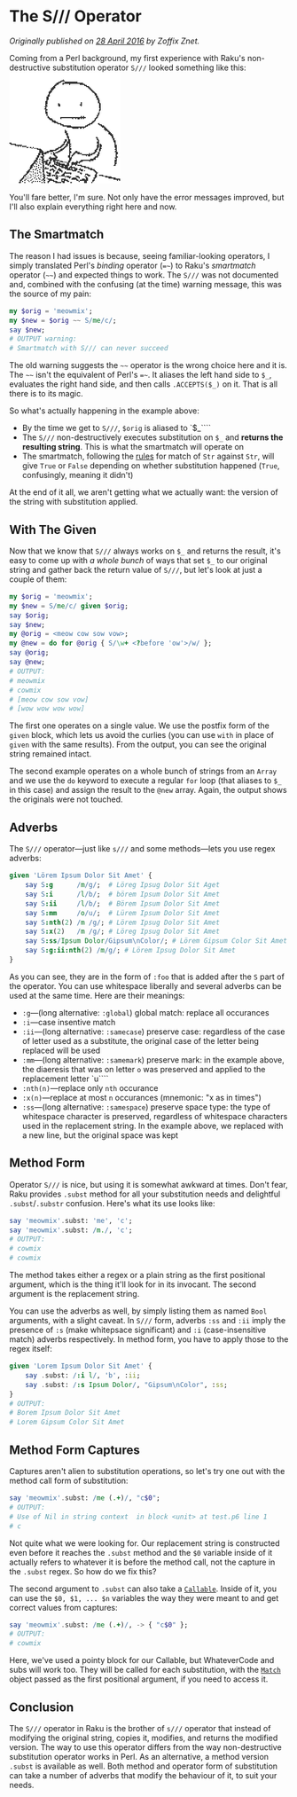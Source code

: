 # The S/// Operator
    
*Originally published on [28 April 2016](https://perl6.party//post/Perl-6-S---Substitution-Operator) by Zoffix Znet.*

Coming from a Perl background, my first experience with Raku's non-destructive substitution operator `S///` looked something like this:
![*(artist's impression)*](20160428-Substitutions.gif)

You'll fare better, I'm sure. Not only have the error messages improved, but I'll also explain everything right here and now.

## The Smartmatch

The reason I had issues is because, seeing familiar-looking operators, I simply translated Perl's *binding* operator (`=~`) to Raku's *smartmatch* operator (`~~`) and expected things to work. The `S///` was not documented and, combined with the confusing (at the time) warning message, this was the source of my pain:

```` raku
my $orig = 'meowmix';
my $new = $orig ~~ S/me/c/;
say $new;
# OUTPUT warning:
# Smartmatch with S/// can never succeed
````

The old warning suggests the `~~` operator is the wrong choice here and it is.  The `~~` isn't the equivalent of Perl's `=~`. It aliases the left hand side to `$_`, evaluates the right hand side, and then calls `.ACCEPTS($_)` on it. That is all there is to its magic.

So what's actually happening in the example above:

- By the time we get to `S///`, `$orig` is aliased to `$_````
- The `S///` non-destructively executes substitution on `$_` and <strong>returns the resulting string</strong>. This is what the smartmatch will operate on
- The smartmatch, following the [rules](http://docs.raku.org/routine/~~) for match of `Str` against `Str`, will give `True` or `False` depending on whether substitution happened (`True`, confusingly, meaning it didn't)

At the end of it all, we aren't getting what we actually want: the version of the string with substitution applied.

## With The Given

Now that we know that `S///` always works on `$_` and returns the result, it's easy to come up with *a whole bunch* of ways that set `$_` to our original string and gather back the return value of `S///`, but let's look at just a couple of them:

```` raku
my $orig = 'meowmix';
my $new = S/me/c/ given $orig;
say $orig;
say $new;
my @orig = <meow cow sow vow>;
my @new = do for @orig { S/\w+ <?before 'ow'>/w/ };
say @orig;
say @new;
# OUTPUT:
# meowmix
# cowmix
# [meow cow sow vow]
# [wow wow wow wow]
````

The first one operates on a single value. We use the postfix form of the `given` block, which lets us avoid the curlies (you can use `with` in place of `given` with the same results). From the output, you can see the original string remained intact.

The second example operates on a whole bunch of strings from an `Array` and we use the `do` keyword to execute a regular `for` loop (that aliases to `$_` in this case) and assign the result to the `@new` array. Again, the output shows the originals were not touched.

## Adverbs

The `S///` operator—just like `s///` and some methods—lets you use regex adverbs:

```` raku
given 'Lörem Ipsum Dolor Sit Amet' {
    say S:g      /m/g/;  # Löreg Ipsug Dolor Sit Aget
    say S:i      /l/b/;  # börem Ipsum Dolor Sit Amet
    say S:ii     /l/b/;  # Börem Ipsum Dolor Sit Amet
    say S:mm     /o/u/;  # Lürem Ipsum Dolor Sit Amet
    say S:nth(2) /m /g/; # Lörem Ipsug Dolor Sit Amet
    say S:x(2)   /m /g/; # Löreg Ipsug Dolor Sit Amet
    say S:ss/Ipsum Dolor/Gipsum\nColor/; # Lörem Gipsum Color Sit Amet
    say S:g:ii:nth(2) /m/g/; # Lörem Ipsug Dolor Sit Amet
}
````

As you can see, they are in the form of `:foo` that is added after the `S` part of the operator. You can use whitespace liberally and several adverbs can be used at the same time. Here are their meanings:

- `:g`—(long alternative: `:global`) global match: replace all occurances
- `:i`—case insentive match
- `:ii`—(long alternative: `:samecase`) preserve case: regardless of the case of letter used as a substitute, the original case of the letter being replaced will be used
- `:mm`—(long alternative: `:samemark`) preserve mark: in the example above, the diaeresis that was on letter `o` was preserved and applied to the replacement letter `u````
- `:nth(n)`—replace only `nth` occurance
- `:x(n)`—replace at most `n` occurances (mnemonic: "x as in times")
- `:ss`—(long alternative: `:samespace`) preserve space type: the type of whitespace character is preserved, regardless of whitespace characters used in the replacement string. In the example above, we replaced with a new line, but the original space was kept

## Method Form

Operator `S///` is nice, but using it is somewhat awkward at times. Don't fear, Raku provides `.subst` method for all your substitution needs and delightful `.subst`/`.substr` confusion. Here's what its use looks like:

```` raku
say 'meowmix'.subst: 'me', 'c';
say 'meowmix'.subst: /m./, 'c';
# OUTPUT:
# cowmix
# cowmix
````

The method takes either a regex or a plain string as the first positional argument, which is the thing it'll look for in its invocant. The second argument is the replacement string.

You can use the adverbs as well, by simply listing them as named `Bool` arguments, with a slight caveat. In `S///` form, adverbs `:ss` and `:ii` imply the presence of `:s` (make whitepsace significant) and `:i` (case-insensitive match) adverbs respectively.  In method form, you have to apply those to the regex itself:

```` raku
given 'Lorem Ipsum Dolor Sit Amet' {
    say .subst: /:i l/, 'b', :ii;
    say .subst: /:s Ipsum Dolor/, "Gipsum\nColor", :ss;
}
# OUTPUT:
# Borem Ipsum Dolor Sit Amet
# Lorem Gipsum Color Sit Amet
````

## Method Form Captures

Captures aren't alien to substitution operations, so let's try one out with the method call form of substitution:

```` raku
say 'meowmix'.subst: /me (.+)/, "c$0";
# OUTPUT:
# Use of Nil in string context  in block <unit> at test.p6 line 1
# c
````

Not quite what we were looking for. Our replacement string is constructed even before it reaches the `.subst` method and the `$0` variable inside of it actually refers to whatever it is before the method call, not the capture in the `.subst` regex. So how do we fix this?

The second argument to `.subst` can also take a [`Callable`](http://docs.raku.org/type/Callable). Inside of it, you can use the `$0, $1, ... $n` variables the way they were meant to and get correct values from captures:

```` raku
say 'meowmix'.subst: /me (.+)/, -> { "c$0" };
# OUTPUT:
# cowmix
````

Here, we've used a pointy block for our Callable, but WhateverCode and subs will work too. They will be called for each substitution, with the [`Match`](http://docs.raku.org/type/Match) object passed as the first positional argument, if you need to access it.

## Conclusion

The `S///` operator in Raku is the brother of `s///` operator that instead of modifying the original string, copies it, modifies, and returns the modified version. The way to use this operator differs from the way non-destructive substitution operator works in Perl. As an alternative, a method version `.subst` is available as well. Both method and operator form of substitution can take a number of adverbs that modify the behaviour of it, to suit your needs.
